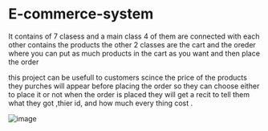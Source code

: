 # E-commerce-system

It contains of 7 clasess and a main class
4 of them are connected with each other contains the products 
the other 2 classes are the cart and the oreder where you can put as much products in the cart as you want and then place the order

this project can be usefull to customers scince the price of the products they purches will appear before placing the order so they can choose either to place it or not
 when the order is placed they will get a recit to tell them what they got ,thier id, and how much every thing cost .
 
![image](https://github.com/MT1152/E-commerce-system/assets/161839658/0f8461de-8468-42b7-bf00-0fda8c569ff9)


